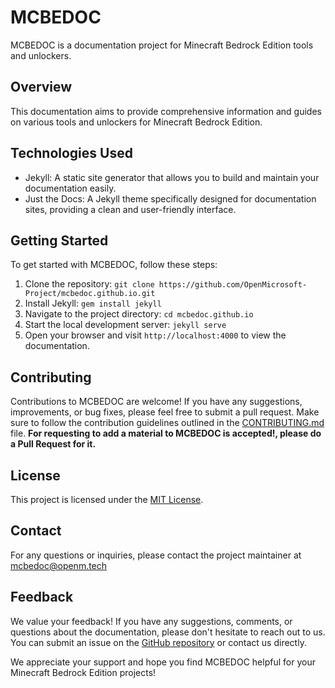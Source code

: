 # MCBEDOC

MCBEDOC is a documentation project for Minecraft Bedrock Edition tools and unlockers.

## Overview

This documentation aims to provide comprehensive information and guides on various tools and unlockers for Minecraft Bedrock Edition.

## Technologies Used

- Jekyll: A static site generator that allows you to build and maintain your documentation easily.
- Just the Docs: A Jekyll theme specifically designed for documentation sites, providing a clean and user-friendly interface.

## Getting Started

To get started with MCBEDOC, follow these steps:
1. Clone the repository: `git clone https://github.com/OpenMicrosoft-Project/mcbedoc.github.io.git`
2. Install Jekyll: `gem install jekyll`
3. Navigate to the project directory: `cd mcbedoc.github.io`
4. Start the local development server: `jekyll serve`
5. Open your browser and visit `http://localhost:4000` to view the documentation.


## Contributing

Contributions to MCBEDOC are welcome! If you have any suggestions, improvements, or bug fixes, please feel free to submit a pull request. Make sure to follow the contribution guidelines outlined in the [CONTRIBUTING.md](CONTRIBUTING.md) file.
**For requesting to add a material to MCBEDOC is accepted!, please do a Pull Request for it.**

## License

This project is licensed under the [MIT License](LICENSE).

## Contact

For any questions or inquiries, please contact the project maintainer at [mcbedoc@openm.tech](mailto:mcbedoc@openm.tech)

## Feedback

We value your feedback! If you have any suggestions, comments, or questions about the documentation, please don't hesitate to reach out to us. You can submit an issue on the [GitHub repository](https://github.com/OpenMicrosoft-Project/mcbedoc.github.io/issues) or contact us directly.

We appreciate your support and hope you find MCBEDOC helpful for your Minecraft Bedrock Edition projects!
